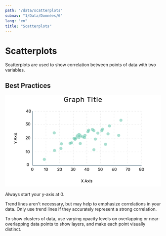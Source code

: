 ```yaml
---
path: "/data/scatterplots"
subnav: "1/Data/Données/6"
lang: "en"
title: "Scatterplots"
---
```


<helmet>
<title> Scatterplots - Aurora Design System </title>
</helmet>

# Scatterplots

Scatterplots are used to show correlation between points of data with two variables.

## Best Practices

![Scatterplot](../../../img\examples\scatterplot.png)

Always start your y-axis at 0.

Trend lines aren't necessary, but may help to emphasize correlations in your data. Only use trend lines if they accurately represent a strong correlation.

To show clusters of data, use varying opacity levels on overlapping or near-overlapping data points to show layers, and make each point visually distinct.
